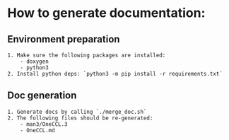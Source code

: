 # How to generate documentation:

## Environment preparation

	1. Make sure the following packages are installed:
		- doxygen
		- python3
	2. Install python deps: `python3 -m pip install -r requirements.txt`

## Doc generation

	1. Generate docs by calling `./merge_doc.sh`
	2. The following files should be re-generated:
		- man3/OneCCL.3
		- OneCCL.md
